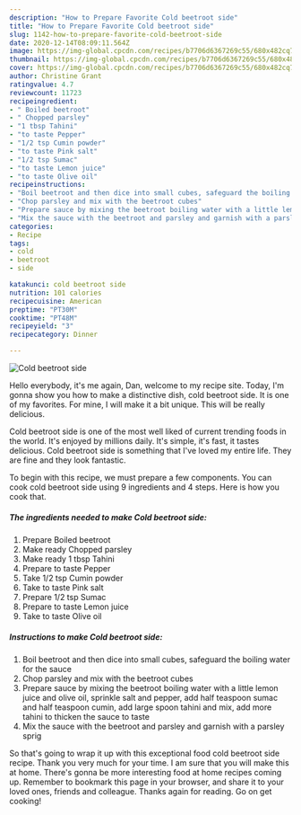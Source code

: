```yaml
---
description: "How to Prepare Favorite Cold beetroot side"
title: "How to Prepare Favorite Cold beetroot side"
slug: 1142-how-to-prepare-favorite-cold-beetroot-side
date: 2020-12-14T08:09:11.564Z
image: https://img-global.cpcdn.com/recipes/b7706d6367269c55/680x482cq70/cold-beetroot-side-recipe-main-photo.jpg
thumbnail: https://img-global.cpcdn.com/recipes/b7706d6367269c55/680x482cq70/cold-beetroot-side-recipe-main-photo.jpg
cover: https://img-global.cpcdn.com/recipes/b7706d6367269c55/680x482cq70/cold-beetroot-side-recipe-main-photo.jpg
author: Christine Grant
ratingvalue: 4.7
reviewcount: 11723
recipeingredient:
- " Boiled beetroot"
- " Chopped parsley"
- "1 tbsp Tahini"
- "to taste Pepper"
- "1/2 tsp Cumin powder"
- "to taste Pink salt"
- "1/2 tsp Sumac"
- "to taste Lemon juice"
- "to taste Olive oil"
recipeinstructions:
- "Boil beetroot and then dice into small cubes, safeguard the boiling water for the sauce"
- "Chop parsley and mix with the beetroot cubes"
- "Prepare sauce by mixing the beetroot boiling water with a little lemon juice and olive oil, sprinkle salt and pepper, add half teaspoon sumac and half teaspoon cumin, add large spoon tahini and mix, add more tahini to thicken the sauce to taste"
- "Mix the sauce with the beetroot and parsley and garnish with a parsley sprig"
categories:
- Recipe
tags:
- cold
- beetroot
- side

katakunci: cold beetroot side 
nutrition: 101 calories
recipecuisine: American
preptime: "PT30M"
cooktime: "PT48M"
recipeyield: "3"
recipecategory: Dinner

---
```



![Cold beetroot side](https://img-global.cpcdn.com/recipes/b7706d6367269c55/680x482cq70/cold-beetroot-side-recipe-main-photo.jpg)

Hello everybody, it's me again, Dan, welcome to my recipe site. Today, I'm gonna show you how to make a distinctive dish, cold beetroot side. It is one of my favorites. For mine, I will make it a bit unique. This will be really delicious.

Cold beetroot side is one of the most well liked of current trending foods in the world. It's enjoyed by millions daily. It's simple, it's fast, it tastes delicious. Cold beetroot side is something that I've loved my entire life. They are fine and they look fantastic.




To begin with this recipe, we must prepare a few components. You can cook cold beetroot side using 9 ingredients and 4 steps. Here is how you cook that.

<!--inarticleads1-->

##### The ingredients needed to make Cold beetroot side:

1. Prepare  Boiled beetroot
1. Make ready  Chopped parsley
1. Make ready 1 tbsp Tahini
1. Prepare to taste Pepper
1. Take 1/2 tsp Cumin powder
1. Take to taste Pink salt
1. Prepare 1/2 tsp Sumac
1. Prepare to taste Lemon juice
1. Take to taste Olive oil




<!--inarticleads2-->

##### Instructions to make Cold beetroot side:

1. Boil beetroot and then dice into small cubes, safeguard the boiling water for the sauce
1. Chop parsley and mix with the beetroot cubes
1. Prepare sauce by mixing the beetroot boiling water with a little lemon juice and olive oil, sprinkle salt and pepper, add half teaspoon sumac and half teaspoon cumin, add large spoon tahini and mix, add more tahini to thicken the sauce to taste
1. Mix the sauce with the beetroot and parsley and garnish with a parsley sprig




So that's going to wrap it up with this exceptional food cold beetroot side recipe. Thank you very much for your time. I am sure that you will make this at home. There's gonna be more interesting food at home recipes coming up. Remember to bookmark this page in your browser, and share it to your loved ones, friends and colleague. Thanks again for reading. Go on get cooking!
